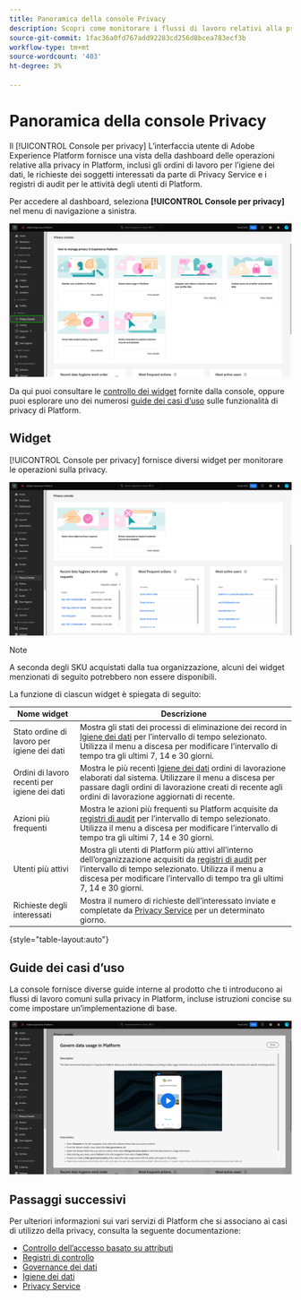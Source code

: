 ```yaml
---
title: Panoramica della console Privacy
description: Scopri come monitorare i flussi di lavoro relativi alla privacy nell’interfaccia utente di Adobe Experience Platform.
source-git-commit: 1fac36a0fd767add92283cd256d8bcea783ecf3b
workflow-type: tm+mt
source-wordcount: '403'
ht-degree: 3%

---
```


# Panoramica della console Privacy

Il [!UICONTROL Console per privacy] L’interfaccia utente di Adobe Experience Platform fornisce una vista della dashboard delle operazioni relative alla privacy in Platform, inclusi gli ordini di lavoro per l’igiene dei dati, le richieste dei soggetti interessati da parte di Privacy Service e i registri di audit per le attività degli utenti di Platform.

Per accedere al dashboard, seleziona **[!UICONTROL Console per privacy]** nel menu di navigazione a sinistra.

![Immagine che mostra [!UICONTROL Console per privacy] selezionato nella barra di navigazione a sinistra nell’interfaccia utente di Platform](../images/governance-privacy-security/privacy-console/left-nav.png)

Da qui puoi consultare le [controllo dei widget](#widgets) fornite dalla console, oppure puoi esplorare uno dei numerosi [guide dei casi d’uso](#use-case-guides) sulle funzionalità di privacy di Platform.

## Widget

[!UICONTROL Console per privacy] fornisce diversi widget per monitorare le operazioni sulla privacy.

![Immagine che mostra [!UICONTROL Console per privacy] selezionato nella barra di navigazione a sinistra nell’interfaccia utente di Platform](../images/governance-privacy-security/privacy-console/widgets.png)

>[!NOTE]
>
>A seconda degli SKU acquistati dalla tua organizzazione, alcuni dei widget menzionati di seguito potrebbero non essere disponibili.

La funzione di ciascun widget è spiegata di seguito:

| Nome widget | Descrizione |
| --- | --- |
| Stato ordine di lavoro per igiene dei dati | Mostra gli stati dei processi di eliminazione dei record in [Igiene dei dati](../../hygiene/home.md) per l’intervallo di tempo selezionato. Utilizza il menu a discesa per modificare l’intervallo di tempo tra gli ultimi 7, 14 e 30 giorni. |
| Ordini di lavoro recenti per igiene dei dati | Mostra le più recenti [Igiene dei dati](../../hygiene/home.md) ordini di lavorazione elaborati dal sistema. Utilizzare il menu a discesa per passare dagli ordini di lavorazione creati di recente agli ordini di lavorazione aggiornati di recente. |
| Azioni più frequenti | Mostra le azioni più frequenti su Platform acquisite da [registri di audit](./audit-logs/overview.md) per l’intervallo di tempo selezionato. Utilizza il menu a discesa per modificare l’intervallo di tempo tra gli ultimi 7, 14 e 30 giorni. |
| Utenti più attivi | Mostra gli utenti di Platform più attivi all’interno dell’organizzazione acquisiti da [registri di audit](./audit-logs/overview.md) per l’intervallo di tempo selezionato. Utilizza il menu a discesa per modificare l’intervallo di tempo tra gli ultimi 7, 14 e 30 giorni. |
| Richieste degli interessati | Mostra il numero di richieste dell’interessato inviate e completate da [Privacy Service](../../privacy-service/home.md) per un determinato giorno. |

{style="table-layout:auto"}

## Guide dei casi d’uso

La console fornisce diverse guide interne al prodotto che ti introducono ai flussi di lavoro comuni sulla privacy in Platform, incluse istruzioni concise su come impostare un’implementazione di base.

![Immagine che mostra [!UICONTROL Console per privacy] selezionato nella barra di navigazione a sinistra nell’interfaccia utente di Platform](../images/governance-privacy-security/privacy-console/use-case-guide.png)

## Passaggi successivi

Per ulteriori informazioni sui vari servizi di Platform che si associano ai casi di utilizzo della privacy, consulta la seguente documentazione:

* [Controllo dell’accesso basato su attributi](../../access-control/abac/overview.md)
* [Registri di controllo](./audit-logs/overview.md)
* [Governance dei dati](../../data-governance/home.md)
* [Igiene dei dati](../../hygiene/home.md)
* [Privacy Service](../../privacy-service/home.md)
